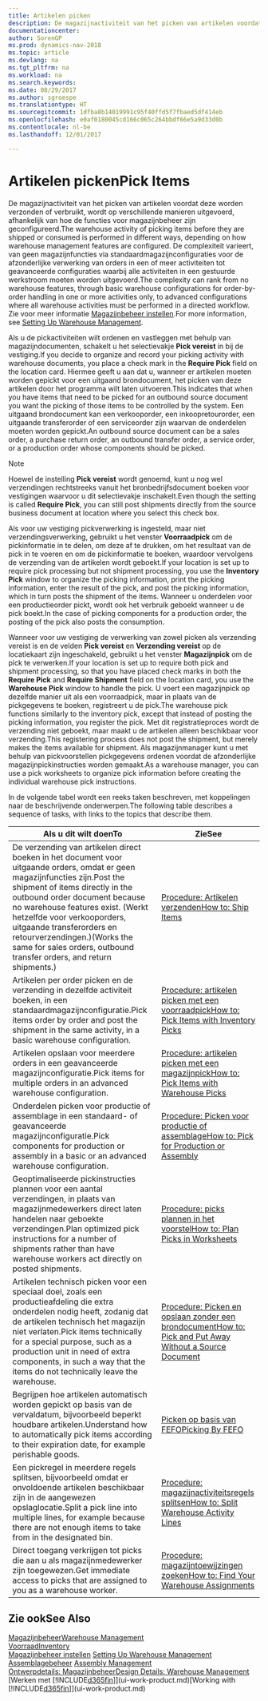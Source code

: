 ```yaml
---
title: Artikelen picken
description: De magazijnactiviteit van het picken van artikelen voordat deze worden verzonden of verbruikt, wordt op verschillende manieren uitgevoerd, afhankelijk van hoe de functies voor magazijnbeheer zijn geconfigureerd. De complexiteit van [setup](../configure-warehouse-processes.md) varieert, van geen magazijnfuncties via standaardmagazijnconfiguraties voor de afzonderlijke verwerking van orders in een of meer activiteiten tot geavanceerde configuraties waarbij alle activiteiten in een gestuurde werkstroom moeten worden uitgevoerd.
documentationcenter: 
author: SorenGP
ms.prod: dynamics-nav-2018
ms.topic: article
ms.devlang: na
ms.tgt_pltfrm: na
ms.workload: na
ms.search.keywords: 
ms.date: 08/29/2017
ms.author: sgroespe
ms.translationtype: HT
ms.sourcegitcommit: 1dfba8b14019991c95f40ffd5f7fbaed5df414eb
ms.openlocfilehash: e0af0180045cd166c065c264bbdf66e5a9d33d0b
ms.contentlocale: nl-be
ms.lasthandoff: 12/01/2017

---
```

# <a name="pick-items"></a><span data-ttu-id="bd3fe-104">Artikelen picken</span><span class="sxs-lookup"><span data-stu-id="bd3fe-104">Pick Items</span></span>
<span data-ttu-id="bd3fe-105">De magazijnactiviteit van het picken van artikelen voordat deze worden verzonden of verbruikt, wordt op verschillende manieren uitgevoerd, afhankelijk van hoe de functies voor magazijnbeheer zijn geconfigureerd.</span><span class="sxs-lookup"><span data-stu-id="bd3fe-105">The warehouse activity of picking items before they are shipped or consumed is performed in different ways, depending on how warehouse management features are configured.</span></span> <span data-ttu-id="bd3fe-106">De complexiteit varieert, van geen magazijnfuncties via standaardmagazijnconfiguraties voor de afzonderlijke verwerking van orders in een of meer activiteiten tot geavanceerde configuraties waarbij alle activiteiten in een gestuurde werkstroom moeten worden uitgevoerd.</span><span class="sxs-lookup"><span data-stu-id="bd3fe-106">The complexity can rank from no warehouse features, through basic warehouse configurations for order-by-order handling in one or more activities only, to advanced configurations where all warehouse activities must be performed in a directed workflow.</span></span> <span data-ttu-id="bd3fe-107">Zie voor meer informatie [Magazijnbeheer instellen](warehouse-setup-warehouse.md).</span><span class="sxs-lookup"><span data-stu-id="bd3fe-107">For more information, see [Setting Up Warehouse Management](warehouse-setup-warehouse.md).</span></span>

<span data-ttu-id="bd3fe-108">Als u de pickactiviteiten wilt ordenen en vastleggen met behulp van magazijndocumenten, schakelt u het selectievakje **Pick vereist** in bij de vestiging.</span><span class="sxs-lookup"><span data-stu-id="bd3fe-108">If you decide to organize and record your picking activity with warehouse documents, you place a check mark in the **Require Pick** field on the location card.</span></span> <span data-ttu-id="bd3fe-109">Hiermee geeft u aan dat u, wanneer er artikelen moeten worden gepickt voor een uitgaand brondocument, het picken van deze artikelen door het programma wilt laten uitvoeren.</span><span class="sxs-lookup"><span data-stu-id="bd3fe-109">This indicates that when you have items that need to be picked for an outbound source document you want the picking of those items to be controlled by the system.</span></span> <span data-ttu-id="bd3fe-110">Een uitgaand brondocument kan een verkooporder, een inkoopretourorder, een uitgaande transferorder of een serviceorder zijn waarvan de onderdelen moeten worden gepickt.</span><span class="sxs-lookup"><span data-stu-id="bd3fe-110">An outbound source document can be a sales order, a purchase return order, an outbound transfer order, a service order, or a production order whose components should be picked.</span></span>

> [!NOTE]
> <span data-ttu-id="bd3fe-111">Hoewel de instelling **Pick vereist** wordt genoemd, kunt u nog wel verzendingen rechtstreeks vanuit het bronbedrijfsdocument boeken voor vestigingen waarvoor u dit selectievakje inschakelt.</span><span class="sxs-lookup"><span data-stu-id="bd3fe-111">Even though the setting is called **Require Pick**, you can still post shipments directly from the source business document at location where you select this check box.</span></span>

<span data-ttu-id="bd3fe-112">Als voor uw vestiging pickverwerking is ingesteld, maar niet verzendingsverwerking, gebruikt u het venster **Voorraadpick** om de pickinformatie in te delen, om deze af te drukken, om het resultaat van de pick in te voeren en om de pickinformatie te boeken, waardoor vervolgens de verzending van de artikelen wordt geboekt.</span><span class="sxs-lookup"><span data-stu-id="bd3fe-112">If your location is set up to require pick processing but not shipment processing, you use the **Inventory Pick** window to organize the picking information, print the picking information, enter the result of the pick, and post the picking information, which in turn posts the shipment of the items.</span></span> <span data-ttu-id="bd3fe-113">Wanneer u onderdelen voor een productieorder pickt, wordt ook het verbruik geboekt wanneer u de pick boekt.</span><span class="sxs-lookup"><span data-stu-id="bd3fe-113">In the case of picking components for a production order, the posting of the pick also posts the consumption.</span></span>

<span data-ttu-id="bd3fe-114">Wanneer voor uw vestiging de verwerking van zowel picken als verzending vereist is en de velden **Pick vereist** en **Verzending vereist** op de locatiekaart zijn ingeschakeld, gebruikt u het venster **Magazijnpick** om de pick te verwerken.</span><span class="sxs-lookup"><span data-stu-id="bd3fe-114">If your location is set up to require both pick and shipment processing, so that you have placed check marks in both the **Require Pick** and **Require Shipment** field on the location card, you use the **Warehouse Pick** window to handle the pick.</span></span> <span data-ttu-id="bd3fe-115">U voert een magazijnpick op dezelfde manier uit als een voorraadpick, maar in plaats van de pickgegevens te boeken, registreert u de pick.</span><span class="sxs-lookup"><span data-stu-id="bd3fe-115">The warehouse pick functions similarly to the inventory pick, except that instead of posting the picking information, you register the pick.</span></span> <span data-ttu-id="bd3fe-116">Met dit registratieproces wordt de verzending niet geboekt, maar maakt u de artikelen alleen beschikbaar voor verzending.</span><span class="sxs-lookup"><span data-stu-id="bd3fe-116">This registering process does not post the shipment, but merely makes the items available for shipment.</span></span> <span data-ttu-id="bd3fe-117">Als magazijnmanager kunt u met behulp van pickvoorstellen pickgegevens ordenen voordat de afzonderlijke magazijnpickinstructies worden gemaakt.</span><span class="sxs-lookup"><span data-stu-id="bd3fe-117">As a warehouse manager, you can use a pick worksheets to organize pick information before creating the individual warehouse pick instructions.</span></span>

<span data-ttu-id="bd3fe-118">In de volgende tabel wordt een reeks taken beschreven, met koppelingen naar de beschrijvende onderwerpen.</span><span class="sxs-lookup"><span data-stu-id="bd3fe-118">The following table describes a sequence of tasks, with links to the topics that describe them.</span></span>   

|<span data-ttu-id="bd3fe-119">**Als u dit wilt doen**</span><span class="sxs-lookup"><span data-stu-id="bd3fe-119">**To**</span></span>|<span data-ttu-id="bd3fe-120">**Zie**</span><span class="sxs-lookup"><span data-stu-id="bd3fe-120">**See**</span></span>|
|------------|-------------|  
|<span data-ttu-id="bd3fe-121">De verzending van artikelen direct boeken in het document voor uitgaande orders, omdat er geen magazijnfuncties zijn.</span><span class="sxs-lookup"><span data-stu-id="bd3fe-121">Post the shipment of items directly in the outbound order document because no warehouse features exist.</span></span> <span data-ttu-id="bd3fe-122">(Werkt hetzelfde voor verkooporders, uitgaande transferorders en retourverzendingen.)</span><span class="sxs-lookup"><span data-stu-id="bd3fe-122">(Works the same for sales orders, outbound transfer orders, and return shipments.)</span></span>|[<span data-ttu-id="bd3fe-123">Procedure: Artikelen verzenden</span><span class="sxs-lookup"><span data-stu-id="bd3fe-123">How to: Ship Items</span></span>](warehouse-how-ship-items.md)|  
|<span data-ttu-id="bd3fe-124">Artikelen per order picken en de verzending in dezelfde activiteit boeken, in een standaardmagazijnconfiguratie.</span><span class="sxs-lookup"><span data-stu-id="bd3fe-124">Pick items order by order and post the shipment in the same activity, in a basic warehouse configuration.</span></span>|[<span data-ttu-id="bd3fe-125">Procedure: artikelen picken met een voorraadpick</span><span class="sxs-lookup"><span data-stu-id="bd3fe-125">How to: Pick Items with Inventory Picks</span></span>](warehouse-how-to-pick-items-with-inventory-picks.md)|
|<span data-ttu-id="bd3fe-126">Artikelen opslaan voor meerdere orders in een geavanceerde magazijnconfiguratie.</span><span class="sxs-lookup"><span data-stu-id="bd3fe-126">Pick items for multiple orders in an advanced warehouse configuration.</span></span>|[<span data-ttu-id="bd3fe-127">Procedure: artikelen picken met een magazijnpick</span><span class="sxs-lookup"><span data-stu-id="bd3fe-127">How to: Pick Items with Warehouse Picks</span></span>](warehouse-how-to-pick-items-for-warehouse-shipment.md)|  
|<span data-ttu-id="bd3fe-128">Onderdelen picken voor productie of assemblage in een standaard- of geavanceerde magazijnconfiguratie.</span><span class="sxs-lookup"><span data-stu-id="bd3fe-128">Pick components for production or assembly in a basic or an advanced warehouse configuration.</span></span>|[<span data-ttu-id="bd3fe-129">Procedure: Picken voor productie of assemblage</span><span class="sxs-lookup"><span data-stu-id="bd3fe-129">How to: Pick for Production or Assembly</span></span>](warehouse-how-to-pick-for-production.md)|  
|<span data-ttu-id="bd3fe-130">Geoptimaliseerde pickinstructies plannen voor een aantal verzendingen, in plaats van magazijnmedewerkers direct laten handelen naar geboekte verzendingen.</span><span class="sxs-lookup"><span data-stu-id="bd3fe-130">Plan optimized pick instructions for a number of shipments rather than have warehouse workers act directly on posted shipments.</span></span>|[<span data-ttu-id="bd3fe-131">Procedure: picks plannen in het voorstel</span><span class="sxs-lookup"><span data-stu-id="bd3fe-131">How to: Plan Picks in Worksheets</span></span>](warehouse-how-to-plan-picks-in-worksheets.md)|  
|<span data-ttu-id="bd3fe-132">Artikelen technisch picken voor een speciaal doel, zoals een productieafdeling die extra onderdelen nodig heeft, zodanig dat de artikelen technisch het magazijn niet verlaten.</span><span class="sxs-lookup"><span data-stu-id="bd3fe-132">Pick items technically for a special purpose, such as a production unit in need of extra components, in such a way that the items do not technically leave the warehouse.</span></span>|[<span data-ttu-id="bd3fe-133">Procedure: Picken en opslaan zonder een brondocument</span><span class="sxs-lookup"><span data-stu-id="bd3fe-133">How to: Pick and Put Away Without a Source Document</span></span>](warehouse-how-to-create-put-aways-from-internal-put-aways.md)|
|<span data-ttu-id="bd3fe-134">Begrijpen hoe artikelen automatisch worden gepickt op basis van de vervaldatum, bijvoorbeeld beperkt houdbare artikelen.</span><span class="sxs-lookup"><span data-stu-id="bd3fe-134">Understand how to automatically pick items according to their expiration date, for example perishable goods.</span></span>|[<span data-ttu-id="bd3fe-135">Picken op basis van FEFO</span><span class="sxs-lookup"><span data-stu-id="bd3fe-135">Picking By FEFO</span></span>](warehouse-picking-by-fefo.md)|
|<span data-ttu-id="bd3fe-136">Een pickregel in meerdere regels splitsen, bijvoorbeeld omdat er onvoldoende artikelen beschikbaar zijn in de aangewezen opslaglocatie.</span><span class="sxs-lookup"><span data-stu-id="bd3fe-136">Split a pick line into multiple lines, for example because there are not enough items to take from in the designated bin.</span></span>|[<span data-ttu-id="bd3fe-137">Procedure: magazijnactiviteitsregels splitsen</span><span class="sxs-lookup"><span data-stu-id="bd3fe-137">How to: Split Warehouse Activity Lines</span></span>](warehouse-how-to-split-warehouse-activity-lines.md)|
|<span data-ttu-id="bd3fe-138">Direct toegang verkrijgen tot picks die aan u als magazijnmedewerker zijn toegewezen.</span><span class="sxs-lookup"><span data-stu-id="bd3fe-138">Get immediate access to picks that are assigned to you as a warehouse worker.</span></span>|[<span data-ttu-id="bd3fe-139">Procedure: magazijntoewijzingen zoeken</span><span class="sxs-lookup"><span data-stu-id="bd3fe-139">How to: Find Your Warehouse Assignments</span></span>](warehouse-how-to-find-your-warehouse-assignments.md)|  

## <a name="see-also"></a><span data-ttu-id="bd3fe-140">Zie ook</span><span class="sxs-lookup"><span data-stu-id="bd3fe-140">See Also</span></span>  
[<span data-ttu-id="bd3fe-141">Magazijnbeheer</span><span class="sxs-lookup"><span data-stu-id="bd3fe-141">Warehouse Management</span></span>](warehouse-manage-warehouse.md)  
[<span data-ttu-id="bd3fe-142">Voorraad</span><span class="sxs-lookup"><span data-stu-id="bd3fe-142">Inventory</span></span>](inventory-manage-inventory.md)  
<span data-ttu-id="bd3fe-143">[Magazijnbeheer instellen](warehouse-setup-warehouse.md)   </span><span class="sxs-lookup"><span data-stu-id="bd3fe-143">[Setting Up Warehouse Management](warehouse-setup-warehouse.md)   </span></span>  
<span data-ttu-id="bd3fe-144">[Assemblagebeheer](assembly-assemble-items.md)  </span><span class="sxs-lookup"><span data-stu-id="bd3fe-144">[Assembly Management](assembly-assemble-items.md)  </span></span>  
[<span data-ttu-id="bd3fe-145">Ontwerpdetails: Magazijnbeheer</span><span class="sxs-lookup"><span data-stu-id="bd3fe-145">Design Details: Warehouse Management</span></span>](design-details-warehouse-management.md)  
<span data-ttu-id="bd3fe-146">[Werken met [!INCLUDE[d365fin](includes/d365fin_md.md)]](ui-work-product.md)</span><span class="sxs-lookup"><span data-stu-id="bd3fe-146">[Working with [!INCLUDE[d365fin](includes/d365fin_md.md)]](ui-work-product.md)</span></span>

